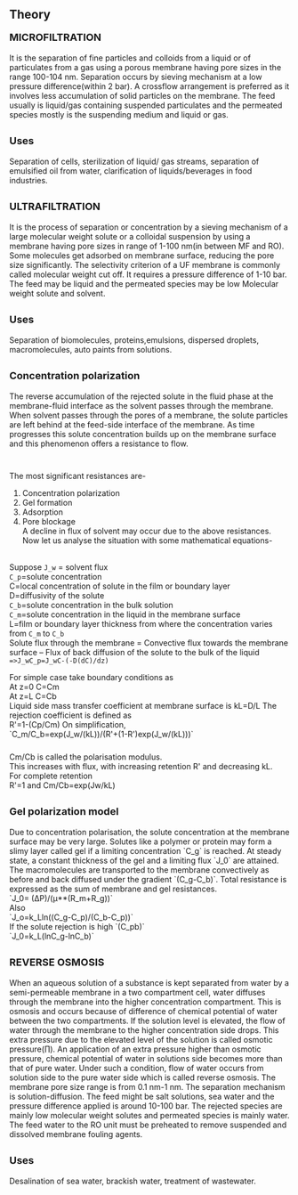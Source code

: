 ## Theory
 <p style="text-align:left; font-size:18px; font-weight:bold;">MICROFILTRATION</p>
<p style="padding-bottom: 10px;">   It is the separation of fine particles and colloids from a liquid or of particulates from a gas using a porous membrane having pore sizes in the range 100-104 nm. Separation occurs by sieving mechanism at a low pressure difference(within 2 bar). A crossflow arrangement is preferred as it involves less accumulation of solid particles on the membrane. The feed usually is liquid/gas containing suspended particulates and the permeated species mostly is the suspending medium and liquid or gas.
</p>
 <p style="text-align:left; font-size:18px; font-weight:bold;">Uses</p>
 <p style="padding-bottom: 10px;">Separation of cells, sterilization of liquid/ gas streams, separation of emulsified oil from water, clarification of liquids/beverages in food industries.</p>   
  <p style="text-align:left; font-size:18px; font-weight:bold;">ULTRAFILTRATION  </p>
  <p style="padding-bottom: 10px;">                  It is the process of separation or concentration by a sieving mechanism of a large molecular weight solute or a colloidal suspension by using a membrane having pore sizes in range of 1-100 nm(in between MF and RO). Some molecules get adsorbed on membrane surface, reducing the pore size significantly. The selectivity criterion of a UF membrane is commonly called molecular weight cut off. It requires a pressure difference of 1-10 bar. The feed may be liquid and the permeated species may be low Molecular weight solute and solvent.</p>
 <p style="text-align:left; font-size:18px; font-weight:bold;">Uses</p>                   
 <p style="padding-bottom: 10px;">Separation of biomolecules, proteins,emulsions, dispersed droplets, macromolecules, auto paints from solutions.</p>                   
  <p style="text-align:left; font-size:18px; font-weight:bold;">Concentration polarization</p>                  
   <p style="padding-bottom: 10px;">The reverse accumulation of the rejected solute in the fluid phase at the membrane-fluid interface as the solvent passes through the membrane. When solvent passes through the pores of a membrane, the solute particles are left behind at the feed-side interface of the membrane. As time progresses this solute concentration builds up on the membrane surface and this phenomenon offers a resistance to flow.<br><br>

The most significant resistances are-<br>
1. Concentration polarization <br>
2. Gel formation<br>
3. Adsorption<br>
4. Pore blockage<br>
A decline in flux of solvent may occur due to the above resistances. Now let us analyse the situation with some mathematical equations-<br><br>

Suppose `J_w` = solvent flux<br>
`C_p`=solute concentration<br>
C=local concentration of solute in the film or boundary layer<br>
D=diffusivity of the solute<br>
`C_b`=solute concentration in the bulk solution<br>
`C_m`=solute concentration in the liquid in the membrane surface<br>
L=film or boundary layer thickness from where the concentration varies from `C_m` to `C_b`<br>
Solute flux through the membrane = Convective flux towards the membrane surface – Flux of back diffusion of the solute to the bulk of the liquid<br>`=>J_wC_p=J_wC-(-D(dC)/dz)`</p>                 
<p style="padding-bottom: 10px;">  For simple case take boundary conditions as<br>
At z=0 C=Cm<br>
At z=L C=Cb<br>
Liquid side mass transfer coefficient at membrane surface is kL=D/L The rejection coefficient is defined as<br>
R'=1-(Cp/Cm) On simplification,  <br>
`C_m/C_b=exp(J_w/(kL))/(R'+(1-R')exp(J_w/(kL)))` </p>                  
  <p style="padding-bottom: 10px;">Cm/Cb is called the polarisation modulus.<br>
This increases with flux, with increasing retention R' and decreasing kL.<br>
For complete retention <br>
R'=1 and Cm/Cb=exp(Jw/kL) </p>                
 <p style="text-align:left; font-size:18px; font-weight:bold;"> Gel polarization model</p>                 
<p style="padding-bottom: 10px;">Due to concentration polarisation, the solute concentration at the membrane surface may be very large. Solutes like a polymer or protein may form a slimy layer called gel if a limiting concentration `C_g` is reached. At steady state, a constant thickness of the gel and a limiting flux `J_0` are attained. The macromolecules are transported to the membrane convectively as before and back diffused under the gradient `(C_g-C_b)`. Total resistance is expressed as the sum of membrane and gel resistances.
<br>`J_0= (∆P)/(µ**(R_m+R_g))`
<br>Also
<br>`J_o=k_Lln((C_g-C_p)/(C_b-C_p))`
<br>If the solute rejection is high `(C_pb)`
<br>`J_0=k_L(lnC_g-lnC_b)`   
 <p style="text-align:left; font-size:18px; font-weight:bold;">REVERSE OSMOSIS</p>                 
 <p style="padding-bottom: 10px;"> When an aqueous solution of a substance is kept separated from water by a semi-permeable membrane in a two compartment cell, water diffuses through the membrane into the higher concentration compartment. This is osmosis and occurs because of difference of chemical potential of water between the two compartments. If the solution level is elevated, the flow of water through the membrane to the higher concentration side drops. This extra pressure due to the elevated level of the solution is called osmotic pressure(∏). An application of an extra pressure higher than osmotic pressure, chemical potential of water in solutions side becomes more than that of pure water. Under such a condition, flow of water occurs from solution side to the pure water side which is called reverse osmosis.
The membrane pore size range is from 0.1 nm-1 nm. The separation mechanism is solution-diffusion. The feed might be salt solutions, sea water and the pressure difference applied is around 10-100 bar. The rejected species are mainly low molecular weight solutes and permeated species is mainly water.
The feed water to the RO unit must be preheated to remove suspended and dissolved membrane fouling agents.</p>                
 <p style="text-align:left; font-size:18px; font-weight:bold;">Uses</p>                 
 <p style="padding-bottom: 10px;">Desalination of sea water, brackish water, treatment of wastewater.</p>                 


 <script id="MathJax-script" async src="https://cdn.jsdelivr.net/npm/mathjax@3.2.2/es5/tex-mml-chtml.js"></script>    
 
